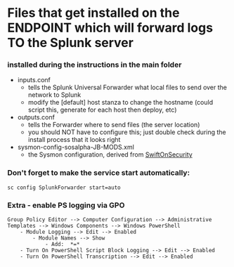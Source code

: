 # Files that get installed on the ENDPOINT which will forward logs TO the Splunk server

### installed during the instructions in the main folder
- inputs.conf
	- tells the Splunk Universal Forwarder what local files to send over the network to Splunk
	- modify the \[default\] host stanza to change the hostname (could script this, generate for each host then deploy, etc)
- outputs.conf
	- tells the Forwarder where to send files (the server location)
	- you should NOT have to configure this; just double check during the install process that it looks right
- sysmon-config-sosalpha-JB-MODS.xml
	- the Sysmon configuration, derived from [SwiftOnSecurity](https://github.com/SwiftOnSecurity/sysmon-config)
 
### Don't forget to make the service start automatically:
```
sc config SplunkForwarder start=auto
```
 
### Extra - enable PS logging via GPO
```
Group Policy Editor --> Computer Configuration --> Administrative Templates --> Windows Components --> Windows PowerShell
	- Module Logging --> Edit --> Enabled
		- Module Names --> Show
			- Add:  *=*
	- Turn On PowerShell Script Block Logging --> Edit --> Enabled
	- Turn On PowerShell Transcription --> Edit --> Enabled
```
